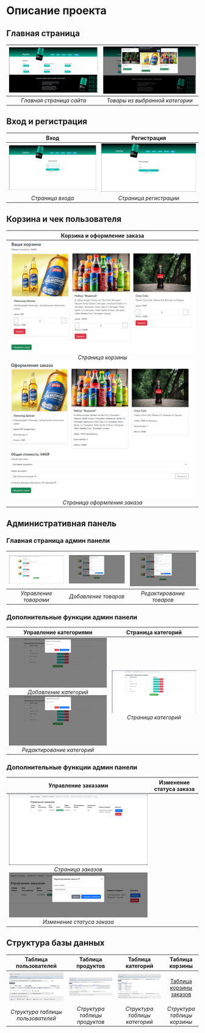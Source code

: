 # Описание проекта

## Главная страница
|![Главная страница](https://github.com/AikenOG/BarShikWeb/blob/main/assets/main.jpg)|![Товары из выбранной категории](https://github.com/AikenOG/BarShikWeb/blob/main/assets/choosed_products.jpg)|
|:--:|:--:|
|*Главная страница сайта*|*Товары из выбранной категории*|


## Вход и регистрация
|Вход|Регистрация|
|:--:|:--:|
|![Страница входа](https://github.com/AikenOG/BarShikWeb/blob/main/assets/auth.jpg)|![Страница регистрации](https://github.com/AikenOG/BarShikWeb/blob/main/assets/reg.jpg)|
|*Страница входа*|*Страница регистрации*|

## Корзина и чек пользователя
|Корзина и оформление заказа|
|:--:|
|![Корзина](https://github.com/AikenOG/BarShikWeb/blob/main/assets/cart.jpg)<br>*Страница корзины*<br>![Оформление](https://github.com/AikenOG/BarShikWeb/blob/main/assets/check.jpg)<br>*Страница оформления заказа*|

## Административная панель
### Главная страница админ панели
|![Управление товарами](https://github.com/AikenOG/BarShikWeb/blob/main/assets/tovari.jpg)|![Добавление товаров](https://github.com/AikenOG/BarShikWeb/blob/main/assets/add_tovar.jpg)|![Редактирование товаров](https://github.com/AikenOG/BarShikWeb/blob/main/assets/edit_tovar.jpg)|
|:--:|:--:|:--:|
|*Управление товарами*|*Добавление товаров*|*Редактирование товаров*|


### Дополнительные функции админ панели
|Управление категориями|Страница категорий|
|:--:|:--:|
|![Добавление категории](https://github.com/AikenOG/BarShikWeb/blob/main/assets/add_categ.jpg)<br>*Добавление категорий*<br>![Редактирование категории](https://github.com/AikenOG/BarShikWeb/blob/main/assets/edit_categ.jpg)<br>*Редактирование категорий*|![Страница работы с категориями](https://github.com/AikenOG/BarShikWeb/blob/main/assets/category.jpg)<br>*Страница категорий*|

### Дополнительные функции админ панели
|Управление заказами|Изменение статуса заказа|
|:--:|:--:|
|![Страница управления заказами](https://github.com/AikenOG/BarShikWeb/blob/main/assets/edit_orders.jpg)<br>*Страница заказов*<br>![Изменение статуса](https://github.com/AikenOG/BarShikWeb/blob/main/assets/edit_status.jpg)<br>*Изменение статуса заказа*|

## Структура базы данных
|Таблица пользователей|Таблица продуктов|Таблица категорий|Таблица корзины|
|:--:|:--:|:--:|:--:|
|![Таблица пользователей](https://github.com/AikenOG/BarShikWeb/blob/main/assets/users.jpg)|![Таблица продуктов](https://github.com/AikenOG/BarShikWeb/blob/main/assets/products.jpg)|![Таблица категорий](https://github.com/AikenOG/BarShikWeb/blob/main/assets/categsql.jpg)|[Таблица корзины заказов](https://github.com/AikenOG/BarShikWeb/blob/main/assets/basket.jpg)|
|*Структура таблицы пользователей*|*Структура таблицы продуктов*|*Структура таблицы категорий*|*Структура таблицы корзины*|